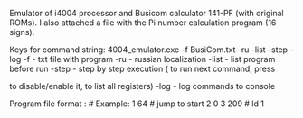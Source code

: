Emulator of i4004 processor and Busicom calculator 141-PF (with original ROMs).
I also attached a file with the Pi number calculation program (16 signs).

Keys for command string:
4004_emulator.exe -f BusiCom.txt -ru -list -step -log
-f <filename>   - txt file with program
-ru             - russian localization
-list           - list program before run
-step           - step by step execution (<Space> to run next command, press <P> to disable/enable it, <TAB> to list all registers)
-log            - log commands to console


Program file format : <command in decimal> # <comment>
Example:
1  64 # jump to start
2  0
3  209 # ld 1
